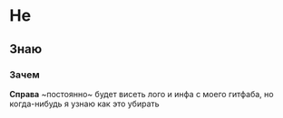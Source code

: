 # Не 

## Знаю 

### Зачем

**Справа** ~постоянно~ будет висеть лого и инфа c моего гитфаба, но когда-нибудь я узнаю как это убирать

